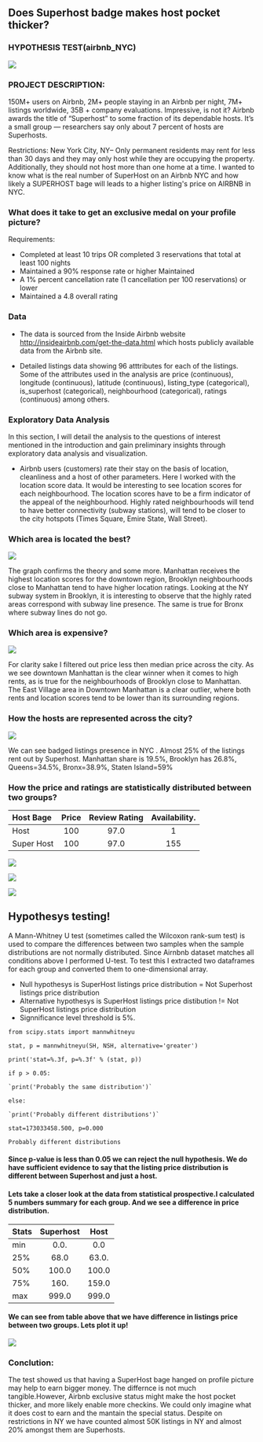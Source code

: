 ## Does Superhost badge makes host pocket thicker?
### HYPOTHESIS TEST(airbnb_NYC)
![](https://github.com/evgenygrobov/AIRBNB_NYC/blob/main/pictures/ny_baby.jpeg)
### PROJECT DESCRIPTION: 
150M+ users on Airbnb, 2M+ people staying in an Airbnb per night, 7M+ listings worldwide, 35B + company evaluations. Impressive, is not it?
Airbnb awards the title of “Superhost” to some fraction of its dependable hosts. It’s a small group — researchers say only about 7 percent of hosts are Superhosts.

Restrictions: New York City, NY– Only permanent residents may rent for less than 30 days and they may only host while they are occupying the property. Additionally, they should not host more than one home at a time.
I wanted to know what is the real number of SuperHost on an Airbnb NYC and how likely a SUPERHOST bage will leads to a higher listing's price on AIRBNB in NYC.
### What does it take to get an exclusive medal on your profile picture?
Requirements:
* Completed at least 10 trips OR completed 3 reservations that total at least 100 nights 
* Maintained a 90% response rate or higher Maintained 
* A 1% percent cancellation rate (1 cancellation per 100 reservations) or lower
* Maintained a 4.8 overall rating


### Data
* The data is sourced from the Inside Airbnb website http://insideairbnb.com/get-the-data.html which hosts publicly available data from the Airbnb site.

* Detailed listings data showing 96 atttributes for each of the listings. Some of the attributes used in the analysis are price (continuous), longitude (continuous), latitude (continuous), listing_type (categorical), is_superhost (categorical), neighbourhood (categorical), ratings (continuous) among others.

### Exploratory Data Analysis
In this section, I will detail the  analysis to the questions of interest mentioned in the introduction and gain preliminary insights through exploratory data analysis and visualization. 
* Airbnb users (customers) rate their stay on the basis of location, cleanliness and a host of other parameters. Here I worked with the location score data. It would be interesting to see location scores for each neighbourhood. The location scores have to be a firm indicator of the appeal of the neighbourhood. Highly rated neighbourhoods will tend to have better connectivity (subway stations), will tend to be closer to the city hotspots (Times Square, Emire State, Wall Street).
### Which area is located the best?
![](https://github.com/evgenygrobov/AIRBNB_NYC/blob/main/pictures/location%20ratings%20.png)

The graph confirms the theory and some more. Manhattan receives the highest location scores for the downtown region, Brooklyn neighbourhoods close to Manhattan tend to have higher location ratings. Looking at the NY subway system in Brooklyn, it is interesting to observe that the highly rated areas correspond with subway line presence. The same is true for Bronx where subway lines do not go.

### Which area is expensive?
![](https://github.com/evgenygrobov/AIRBNB_NYC/blob/main/pictures/price%20higher%20median.png)

For clarity sake I filtered out price less then median price across the city. As we see downtown Manhattan is the clear winner when it comes to high rents, as is true for the neighbourhoods of Brooklyn close to Manhattan. The East Village area in Downtown Manhattan is a clear outlier, where both rents and location scores tend to be lower than its surrounding regions.

### How the hosts are represented across the city?

![](https://github.com/evgenygrobov/AIRBNB_NYC/blob/main/pictures/Superhost%20market%20share.png)

We can see  badged listings presence  in NYC . Almost 25% of the listings rent out by Superhost. Manhattan share is 19.5%, Brooklyn has 26.8%, Queens=34.5%, Bronx=38.9%, Staten Island=59%

### How the price and ratings are statistically distributed between two groups?


|  Host Bage       | Price               |   Review Rating         | Availability.        |
|:-----------------|:-------------------:|:-----------------------:|:--------------------:|
| Host             | 100                 | 97.0                    | 1                    |
| Super Host       | 100                 | 97.0                    | 155                  |


![](https://github.com/evgenygrobov/AIRBNB_NYC/blob/main/images/price_distr.png)

![](https://github.com/evgenygrobov/AIRBNB_NYC/blob/main/images/review-2.png)

![](https://github.com/evgenygrobov/AIRBNB_NYC/blob/main/images/availability.png)

## Hypothesys testing!
A Mann-Whitney U test (sometimes called the Wilcoxon rank-sum test) is used to compare the differences between two samples when the sample distributions are not normally distributed. 
Since Airnbnb dataset matches all conditions above I  performed U-test.
To test this I extracted two dataframes for each group and converted them to one-dimensional array.
* Null hypothesys is SuperHost listings price distribution = Not Superhost listings price distribution
* Alternative hypothesys is SuperHost listings price distibution != Not SuperHost listings price distribution 
* Signnificance level threshold is 5%.

`from scipy.stats import mannwhitneyu`

`stat, p = mannwhitneyu(SH, NSH, alternative='greater')`

`print('stat=%.3f, p=%.3f' % (stat, p))`

`if p > 0.05:`

    `print('Probably the same distribution')`
    
`else:`

    `print('Probably different distributions')`
    
`stat=173033458.500, p=0.000`

`Probably different distributions`

#### Since p-value is less than 0.05 we can reject the null hypothesis. We do have sufficient evidence to say that the listing price distribution is different between Superhost and just a host.
#### Lets take a closer look at the  data from statistical prospective.I calculated 5 numbers summary for each group. And we see a difference in price distribution.


|    Stats         | Superhost           |   Host                  | 
|:-----------------|:-------------------:|:-----------------------:|
| min              | 0.0.                | 0.0                     | 
| 25%              | 68.0                | 63.0.                   | 
| 50%              | 100.0               | 100.0                   | 
| 75%              | 160.                | 159.0                   | 
| max              | 999.0               | 999.0                   | 

#### We can see from  table above that we have  difference in listings price between two groups. Lets plot it up!

![](https://github.com/evgenygrobov/AIRBNB_NYC/blob/main/pictures/statistical%20view%20on%20price%20distribition.png)

### Conclution:
The test showed us that having a SuperHost bage hanged on profile picture may help to earn bigger money. The differnce is not much tangible.However, Airbnb exclusive status might make the host pocket thicker, and more likely enable more checkins. We could only imagine what it does cost to earn and the mantain the special status. Despite on restrictions in NY we have counted almost 50K listings in NY and almost 20% amongst them are Superhosts.
